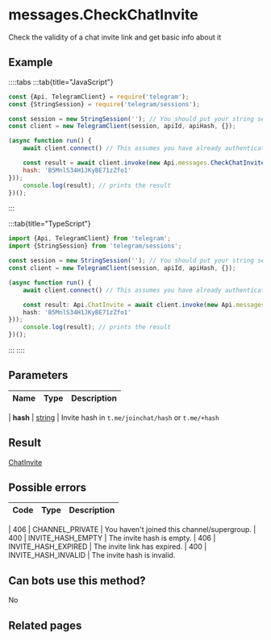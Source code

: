 # messages.CheckChatInvite

Check the validity of a chat invite link and get basic info about it



## Example

::::tabs
:::tab{title="JavaScript"}
```js
const {Api, TelegramClient} = require('telegram');
const {StringSession} = require('telegram/sessions');

const session = new StringSession(''); // You should put your string session here
const client = new TelegramClient(session, apiId, apiHash, {});

(async function run() {
    await client.connect() // This assumes you have already authenticated with .start()

    const result = await client.invoke(new Api.messages.CheckChatInvite({
    hash: 'B5MnlS34H1JKyBE71zZfo1'
}));
    console.log(result); // prints the result
})();
```
:::

:::tab{title="TypeScript"}
```ts
import {Api, TelegramClient} from 'telegram';
import {StringSession} from 'telegram/sessions';

const session = new StringSession(''); // You should put your string session here
const client = new TelegramClient(session, apiId, apiHash, {});

(async function run() {
    await client.connect() // This assumes you have already authenticated with .start()

    const result: Api.ChatInvite = await client.invoke(new Api.messages.CheckChatInvite({
    hash: 'B5MnlS34H1JKyBE71zZfo1'
}));
    console.log(result); // prints the result
})();
```
:::
::::



## Parameters

| Name | Type | Description |
| :--: | ---- | ----------- |

| **hash** | [string](https://core.telegram.org/type/string) | Invite hash in `t.me/joinchat/hash` or `t.me/+hash` 


## Result

[ChatInvite](https://core.telegram.org/type/ChatInvite)



## Possible errors

| Code | Type | Description |
| :--: | ---- | ----------- |

| 406 | CHANNEL\_PRIVATE | You haven't joined this channel/supergroup. 
| 400 | INVITE\_HASH\_EMPTY | The invite hash is empty. 
| 406 | INVITE\_HASH\_EXPIRED | The invite link has expired. 
| 400 | INVITE\_HASH\_INVALID | The invite hash is invalid. 


## Can bots use this method?

No

## Related pages


